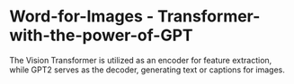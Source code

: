 # Word-for-Images - Transformer-with-the-power-of-GPT
The Vision Transformer is utilized as an encoder for feature extraction, while GPT2 serves as the decoder, generating text or captions for images.
